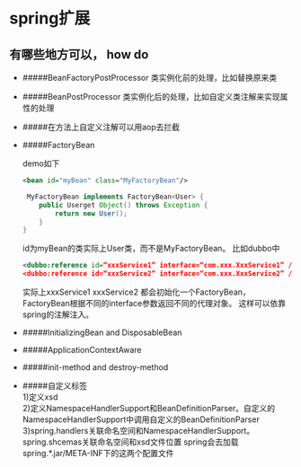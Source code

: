 # spring扩展

<!-- create time: 2015-05-07 23:22:06  -->

<!-- This file is created from $MARBOO_HOME/.media/starts/default.md
本文件由 $MARBOO_HOME/.media/starts/default.md 复制而来 -->

**有哪些地方可以， how do**
-----


+ #####BeanFactoryPostProcessor 类实例化前的处理，比如替换原来类 

+ #####BeanPostProcessor 类实例化后的处理，比如自定义类注解来实现属性的处理

+ #####在方法上自定义注解可以用aop去拦截

+ #####FactoryBean 

	demo如下

	```xml
	<bean id="myBean" class="MyFactoryBean"/>
	```
	```java
	 MyFactoryBean implements FactoryBean<User> {
	    public Userget Object() throws Exception {
	        return new User();
	    }
	}
	```
	id为myBean的类实际上User类，而不是MyFactoryBean。
	比如dubbo中
	
	```xml
	<dubbo:reference id=“xxxService1” interface=“com.xxx.XxxService1” />
	<dubbo:reference id=“xxxService2” interface=“com.xxx.XxxService2” />
	```
	实际上xxxService1 xxxService2 都会初始化一个FactoryBean，FactoryBean根据不同的interface参数返回不同的代理对象。
	这样可以依靠spring的注解注入。

+ #####InitializingBean and DisposableBean
 
+ #####ApplicationContextAware

+ #####init-method and destroy-method

+ #####自定义标签  
	1)定义xsd<br/>
	2)定义NamespaceHandlerSupport和BeanDefinitionParser。自定义的NamespaceHandlerSupport中调用自定义的BeanDefinitionParser<br/>
	3)spring.handlers关联命名空间和NamespaceHandlerSupport。spring.shcemas关联命名空间和xsd文件位置  spring会去加载spring.*.jar/META-INF下的这两个配置文件
	

	
	
	
	
	



